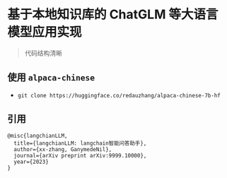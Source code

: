 # 基于本地知识库的 ChatGLM 等大语言模型应用实现
> 代码结构清晰



## 使用 `alpaca-chinese`
- `git clone https://huggingface.co/redauzhang/alpaca-chinese-7b-hf`



## 引用

```
@misc{langchianLLM,
  title={langchianLLM: langchain智能问答助手},
  author={xx-zhang, GanymedeNil},
  journal={arXiv preprint arXiv:9999.10000},
  year={2023}
}
```
